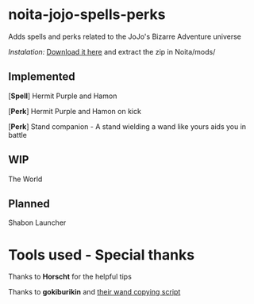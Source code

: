 # noita-jojo-spells-perks
Adds spells and perks related to the JoJo's Bizarre Adventure universe

*Instalation:* [Download it here](https://github.com/julianblane/noita-jojo-spells-perks/archive/master.zip) and extract the zip in Noita/mods/

## Implemented
[**Spell**] Hermit Purple and Hamon

[**Perk**] Hermit Purple and Hamon on kick

[**Perk**] Stand companion - A stand wielding a wand like yours aids you in battle

## WIP
The World

## Planned
Shabon Launcher

# Tools used - Special thanks
Thanks to **Horscht** for the helpful tips

Thanks to **gokiburikin** and [their wand copying script](https://github.com/gokiburikin/gkbrkn_noita/blob/9734b6a113b8643d74e21250ed0eafeca4a825bf/files/gkbrkn/helper.lua)

